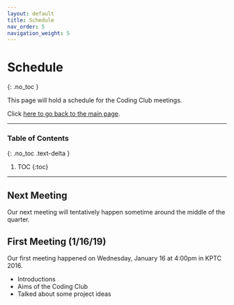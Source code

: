 ```yaml
---
layout: default
title: Schedule
nav_order: 5
navigation_weight: 5
---
```


# Schedule
{: .no_toc }

This page will hold a schedule for the Coding Club meetings.

Click [here to go back to the main page](../).

---

### Table of Contents
{: .no_toc .text-delta }

1. TOC
{:toc}

---
## Next Meeting

Our next meeting will tentatively happen sometime around the middle of the quarter.

## First Meeting (1/16/19)

Our first meeting happened on Wednesday, January 16 at 4:00pm in KPTC 2016.
- Introductions
- Aims of the Coding Club
- Talked about some project ideas
